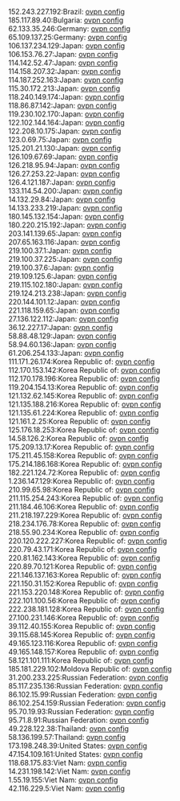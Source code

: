 152.243.227.192:Brazil: [ovpn config](vpn/152_243_227_192.ovpn)  
185.117.89.40:Bulgaria: [ovpn config](vpn/185_117_89_40.ovpn)  
62.133.35.246:Germany: [ovpn config](vpn/62_133_35_246.ovpn)  
65.109.137.25:Germany: [ovpn config](vpn/65_109_137_25.ovpn)  
106.137.234.129:Japan: [ovpn config](vpn/106_137_234_129.ovpn)  
106.153.76.27:Japan: [ovpn config](vpn/106_153_76_27.ovpn)  
114.142.52.47:Japan: [ovpn config](vpn/114_142_52_47.ovpn)  
114.158.207.32:Japan: [ovpn config](vpn/114_158_207_32.ovpn)  
114.187.252.163:Japan: [ovpn config](vpn/114_187_252_163.ovpn)  
115.30.172.213:Japan: [ovpn config](vpn/115_30_172_213.ovpn)  
118.240.149.174:Japan: [ovpn config](vpn/118_240_149_174.ovpn)  
118.86.87.142:Japan: [ovpn config](vpn/118_86_87_142.ovpn)  
119.230.102.170:Japan: [ovpn config](vpn/119_230_102_170.ovpn)  
122.102.144.164:Japan: [ovpn config](vpn/122_102_144_164.ovpn)  
122.208.10.175:Japan: [ovpn config](vpn/122_208_10_175.ovpn)  
123.0.69.75:Japan: [ovpn config](vpn/123_0_69_75.ovpn)  
125.201.21.130:Japan: [ovpn config](vpn/125_201_21_130.ovpn)  
126.109.67.69:Japan: [ovpn config](vpn/126_109_67_69.ovpn)  
126.218.95.94:Japan: [ovpn config](vpn/126_218_95_94.ovpn)  
126.27.253.22:Japan: [ovpn config](vpn/126_27_253_22.ovpn)  
126.4.121.187:Japan: [ovpn config](vpn/126_4_121_187.ovpn)  
133.114.54.200:Japan: [ovpn config](vpn/133_114_54_200.ovpn)  
14.132.29.84:Japan: [ovpn config](vpn/14_132_29_84.ovpn)  
14.133.233.219:Japan: [ovpn config](vpn/14_133_233_219.ovpn)  
180.145.132.154:Japan: [ovpn config](vpn/180_145_132_154.ovpn)  
180.220.215.192:Japan: [ovpn config](vpn/180_220_215_192.ovpn)  
203.141.139.65:Japan: [ovpn config](vpn/203_141_139_65.ovpn)  
207.65.163.116:Japan: [ovpn config](vpn/207_65_163_116.ovpn)  
219.100.37.1:Japan: [ovpn config](vpn/219_100_37_1.ovpn)  
219.100.37.225:Japan: [ovpn config](vpn/219_100_37_225.ovpn)  
219.100.37.6:Japan: [ovpn config](vpn/219_100_37_6.ovpn)  
219.109.125.6:Japan: [ovpn config](vpn/219_109_125_6.ovpn)  
219.115.102.180:Japan: [ovpn config](vpn/219_115_102_180.ovpn)  
219.124.213.238:Japan: [ovpn config](vpn/219_124_213_238.ovpn)  
220.144.101.12:Japan: [ovpn config](vpn/220_144_101_12.ovpn)  
221.118.159.65:Japan: [ovpn config](vpn/221_118_159_65.ovpn)  
27.136.122.112:Japan: [ovpn config](vpn/27_136_122_112.ovpn)  
36.12.227.17:Japan: [ovpn config](vpn/36_12_227_17.ovpn)  
58.88.48.129:Japan: [ovpn config](vpn/58_88_48_129.ovpn)  
58.94.60.136:Japan: [ovpn config](vpn/58_94_60_136.ovpn)  
61.206.254.133:Japan: [ovpn config](vpn/61_206_254_133.ovpn)  
111.171.26.174:Korea Republic of: [ovpn config](vpn/111_171_26_174.ovpn)  
112.170.153.142:Korea Republic of: [ovpn config](vpn/112_170_153_142.ovpn)  
112.170.178.196:Korea Republic of: [ovpn config](vpn/112_170_178_196.ovpn)  
119.204.154.13:Korea Republic of: [ovpn config](vpn/119_204_154_13.ovpn)  
121.132.62.145:Korea Republic of: [ovpn config](vpn/121_132_62_145.ovpn)  
121.135.188.216:Korea Republic of: [ovpn config](vpn/121_135_188_216.ovpn)  
121.135.61.224:Korea Republic of: [ovpn config](vpn/121_135_61_224.ovpn)  
121.161.2.25:Korea Republic of: [ovpn config](vpn/121_161_2_25.ovpn)  
125.176.18.253:Korea Republic of: [ovpn config](vpn/125_176_18_253.ovpn)  
14.58.126.2:Korea Republic of: [ovpn config](vpn/14_58_126_2.ovpn)  
175.209.13.17:Korea Republic of: [ovpn config](vpn/175_209_13_17.ovpn)  
175.211.45.158:Korea Republic of: [ovpn config](vpn/175_211_45_158.ovpn)  
175.214.186.168:Korea Republic of: [ovpn config](vpn/175_214_186_168.ovpn)  
182.221.124.72:Korea Republic of: [ovpn config](vpn/182_221_124_72.ovpn)  
1.236.147.129:Korea Republic of: [ovpn config](vpn/1_236_147_129.ovpn)  
210.99.65.98:Korea Republic of: [ovpn config](vpn/210_99_65_98.ovpn)  
211.115.254.243:Korea Republic of: [ovpn config](vpn/211_115_254_243.ovpn)  
211.184.46.106:Korea Republic of: [ovpn config](vpn/211_184_46_106.ovpn)  
211.218.197.229:Korea Republic of: [ovpn config](vpn/211_218_197_229.ovpn)  
218.234.176.78:Korea Republic of: [ovpn config](vpn/218_234_176_78.ovpn)  
218.55.90.234:Korea Republic of: [ovpn config](vpn/218_55_90_234.ovpn)  
220.120.222.227:Korea Republic of: [ovpn config](vpn/220_120_222_227.ovpn)  
220.79.43.171:Korea Republic of: [ovpn config](vpn/220_79_43_171.ovpn)  
220.81.162.143:Korea Republic of: [ovpn config](vpn/220_81_162_143.ovpn)  
220.89.70.121:Korea Republic of: [ovpn config](vpn/220_89_70_121.ovpn)  
221.146.137.163:Korea Republic of: [ovpn config](vpn/221_146_137_163.ovpn)  
221.150.31.152:Korea Republic of: [ovpn config](vpn/221_150_31_152.ovpn)  
221.153.220.148:Korea Republic of: [ovpn config](vpn/221_153_220_148.ovpn)  
222.101.100.56:Korea Republic of: [ovpn config](vpn/222_101_100_56.ovpn)  
222.238.181.128:Korea Republic of: [ovpn config](vpn/222_238_181_128.ovpn)  
27.100.231.146:Korea Republic of: [ovpn config](vpn/27_100_231_146.ovpn)  
39.112.40.155:Korea Republic of: [ovpn config](vpn/39_112_40_155.ovpn)  
39.115.68.145:Korea Republic of: [ovpn config](vpn/39_115_68_145.ovpn)  
49.165.123.116:Korea Republic of: [ovpn config](vpn/49_165_123_116.ovpn)  
49.165.148.157:Korea Republic of: [ovpn config](vpn/49_165_148_157.ovpn)  
58.121.101.111:Korea Republic of: [ovpn config](vpn/58_121_101_111.ovpn)  
185.181.229.102:Moldova Republic of: [ovpn config](vpn/185_181_229_102.ovpn)  
31.200.233.225:Russian Federation: [ovpn config](vpn/31_200_233_225.ovpn)  
85.117.235.136:Russian Federation: [ovpn config](vpn/85_117_235_136.ovpn)  
86.102.15.99:Russian Federation: [ovpn config](vpn/86_102_15_99.ovpn)  
86.102.254.159:Russian Federation: [ovpn config](vpn/86_102_254_159.ovpn)  
95.70.19.93:Russian Federation: [ovpn config](vpn/95_70_19_93.ovpn)  
95.71.8.91:Russian Federation: [ovpn config](vpn/95_71_8_91.ovpn)  
49.228.122.38:Thailand: [ovpn config](vpn/49_228_122_38.ovpn)  
58.136.199.57:Thailand: [ovpn config](vpn/58_136_199_57.ovpn)  
173.198.248.39:United States: [ovpn config](vpn/173_198_248_39.ovpn)  
47.154.109.161:United States: [ovpn config](vpn/47_154_109_161.ovpn)  
118.68.175.83:Viet Nam: [ovpn config](vpn/118_68_175_83.ovpn)  
14.231.198.142:Viet Nam: [ovpn config](vpn/14_231_198_142.ovpn)  
1.55.19.155:Viet Nam: [ovpn config](vpn/1_55_19_155.ovpn)  
42.116.229.5:Viet Nam: [ovpn config](vpn/42_116_229_5.ovpn)  
